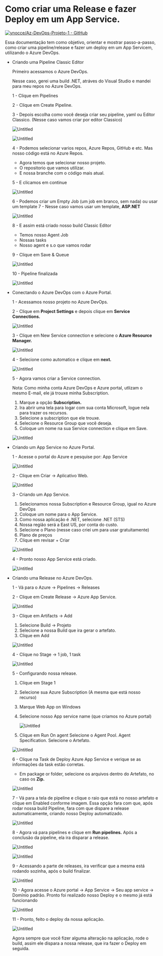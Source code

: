 # Como criar uma Release e fazer Deploy em um App Service.

[![ynocce/Az-DevOps-Projeto-1 - GitHub](https://gh-card.dev/repos/ynocce/Az-DevOps-Projeto-1.svg)](https://github.com/ynocce/Az-DevOps-Projeto-1)

Essa documentação tem como objetivo, orientar e mostrar passo-a-passo, como criar uma pipeline/release e fazer um deploy em um App Servicem, utilizando o Azure DevOps.

- Criando uma Pipeline Classic Editor
    
    Primeiro acessamos o Azure DevOps.
    
    Nesse caso, gerei uma build .NET, atráves do Visual Studio e mandei para meu repos no Azure DevOps.
    
    1 - Clique em Pipelines 
    
    2 - Clique em Create Pipeline.
    
    3 - Depois escolha como você deseja criar seu pipeline, yaml ou Editor Classico. (Nesse caso vamos criar por editor Classico)
    
    ![Untitled](imagens/Untitled.png)
    
    ![Untitled](imagens/Untitled%201.png)
    
    4 - Podemos selecionar varios repos, Azure Repos, GitHub e etc. Mas nosso código está no Azure Repos.
    
    - Agora temos que selecionar nosso projeto.
    - O repositorio que vamos utilizar.
    - E nossa branche com o código mais atual.
    
    5 - E clicamos em continue
    
    ![Untitled](imagens/Untitled%202.png)
    
    6 - Podemos criar um Empty Job (um job em branco, sem nada) ou usar um template
    7 - Nesse caso vamos usar um template, **ASP.NET**
    
    ![Untitled](imagens/Untitled%203.png)
    
    8 - E assim está criado nosso build Classic Editor
    
    - Temos nosso Agent Job
    - Nossas tasks
    - Nosso agent e s.o que vamos rodar
    
    9 - Clique em Save & Queue
    
    ![Untitled](imagens/Untitled%204.png)
    
    10 - Pipeline finalizada
    
    ![Untitled](imagens/Untitled%205.png)
    
- Conectando o Azure DevOps com o Azure Portal.
    
    1 - Acessamos nosso projeto no Azure DevOps.
    
    2 - Clique em **Project Settings** e depois clique em **Service Connections.**
    
    ![Untitled](imagens/Untitled%206.png)
    
    3 - Clique em New Service connection e selecione o **Azure Resource Manager.**
    
    ![Untitled](imagens/Untitled%207.png)
    
    4 - Selecione como automatico e clique em **next.**
    
    ![Untitled](imagens/Untitled%208.png)
    
    5 - Agora vamos criar a Service connection.
    
    Nota: Como minha conta Azure DevOps e Azure portal, utlizam o mesmo E-mail, ele já trouxe minha Subscription.
    
    1. Marque a opção **Subscription.**
    2. Ira abrir uma tela para logar com sua conta Microsoft, logue nela para trazer os recursos.
    3. Selecione a subscription que ele trouxe.
    4. Selecione o Resource Group que você deseja.
    5. Coloque um nome na sua Service connection e clique em Save.
    
    ![Untitled](imagens/Untitled%209.png)
    
- Criando um App Service no Azure Portal.
    
    1 - Acesse o portal do Azure e pesquise por: App Service
    
    ![Untitled](imagens/Untitled%2010.png)
    
    2 - Clique em Criar → Aplicativo Web.
    
    ![Untitled](imagens/Untitled%2011.png)
    
    3 - Criando um App Service.
    
    1. Selecionamos nossa Subscription e Resource Group, igual no Azure DevOps
    2. Coloque um nome para o App Service.
    3. Como nossa aplicação é .NET, selecione .NET (STS)
    4. Nossa região será a  East US, por conta do custo.
    5. Selecione o Plano (nesse caso criei um para usar gratuitamente)
    6. Plano de preços
    7. Clique em revisar + Criar
    
    ![Untitled](imagens/Untitled%2012.png)
    
    4 - Pronto nosso App Service está criado.
    
    ![Untitled](imagens/Untitled%2013.png)
    
- Criando uma Release no Azure DevOps.
    
    1 - Vá para o Azure → Pipelines → Releases
    
    2 - Clique em Create Release → Azure App Service.
    
    ![Untitled](imagens/Untitled%2014.png)
    
    3 - Clique em Artifacts → Add
    
    1. Selecione Build → Projeto
    2. Selecione a nossa Build que ira gerar o artefato.
    3. Clique em Add
    
    ![Untitled](imagens/Untitled%2015.png)
    
    4 - Clique no Stage → 1 job, 1 task
    
    ![Untitled](imagens/Untitled%2016.png)
    
    5 - Configurando nossa release.
    
    1. Clique em Stage 1
    2. Selecione sua Azure Subscription (A mesma que está nosso recurso)
    3. Marque Web App on Windows
    4. Selecione nosso App service name (que criamos no Azure portal)
        
        ![Untitled](imagens/Untitled%2017.png)
        
    5. Clique em Run On agent
    Selecione o Agent Pool.
    Agent Specification.
    Selecione o Artefato.
    
    ![Untitled](imagens/Untitled%2018.png)
    
    6 - Clique na Task de Deploy Azure App Service e verique se as informações da task estão corretas.
    
    - Em package or folder, selecione os arquivos dentro do Artefato, no caso os **Zip.**
    
    ![Untitled](imagens/Untitled%2019.png)
    
    7 - Vá para a tela de pipeline e clique o raio que está no nosso artefato e clique em Enabled conforme imagem.
    Essa opção fara com que, após rodar nossa build Pipeline, fara com que dispare a release automaticamente, criando nosso Deploy automatizado. 
    
    ![Untitled](imagens/Untitled%2020.png)
    
    8 - Agora vá para pipelines e clique em **Run pipelines.** Após a conclusão da pipeline, ela ira disparar a release.
    
    ![Untitled](imagens/Untitled%2021.png)
    
    ![Untitled](imagens/Untitled%2022.png)
    
    9 - Acessando a parte de releases, ira verificar que a mesma está rodando sozinha, após o build finalizar.
    
    ![Untitled](imagens/Untitled%2023.png)
    
    10 - Agora acesse o Azure portal → App Service → Seu app service → Domínio padrão.
    Pronto foi realizado nosso Deploy e o mesmo já está funcionando
    
    ![Untitled](imagens/Untitled%2024.png)
    
    11 - Pronto, feito o deploy da nossa aplicação.
    
    ![Untitled](imagens/Untitled%2025.png)
    
    Agora sempre que você fizer alguma alteração na aplicação, rode o build, assim ele dispara a nossa release, que ira fazer o Deploy em seguida.
